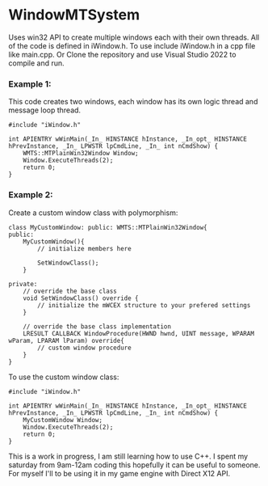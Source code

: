 # WindowMTSystem

Uses win32 API to create multiple windows each with their own threads.
All of the code is defined in iWindow.h. To use include iWindow.h in a cpp file like main.cpp.
Or Clone the repository and use Visual Studio 2022 to compile and run.


### Example 1:
This code creates two windows, each window has its own logic thread and message loop thread. 

```
#include "iWindow.h"

int APIENTRY wWinMain(_In_ HINSTANCE hInstance, _In_opt_ HINSTANCE hPrevInstance, _In_ LPWSTR lpCmdLine, _In_ int nCmdShow) {
	WMTS::MTPlainWin32Window Window;
	Window.ExecuteThreads(2);
	return 0;
}
```

### Example 2:
Create a custom window class with polymorphism:
```
class MyCustomWindow: public: WMTS::MTPlainWin32Window{
public:
	MyCustomWindow(){
		// initialize members here
		
		SetWindowClass();
	}

private:
	// override the base class
	void SetWindowClass() override {
		// initialize the mWCEX structure to your prefered settings	
	}

	// override the base class implementation
	LRESULT CALLBACK WindowProcedure(HWND hwnd, UINT message, WPARAM wParam, LPARAM lParam) override{
		// custom window procedure
	}
}
```
To use the custom window class:
```
#include "iWindow.h"

int APIENTRY wWinMain(_In_ HINSTANCE hInstance, _In_opt_ HINSTANCE hPrevInstance, _In_ LPWSTR lpCmdLine, _In_ int nCmdShow) {
	MyCustomWindow Window;
	Window.ExecuteThreads(2);
	return 0;
}
```
This is a work in progress, I am still learning how to use C++. 
I spent my saturday from 9am-12am coding this hopefully it can be useful to someone. 
For myself I'll to be using it in my game engine with Direct X12 API.
